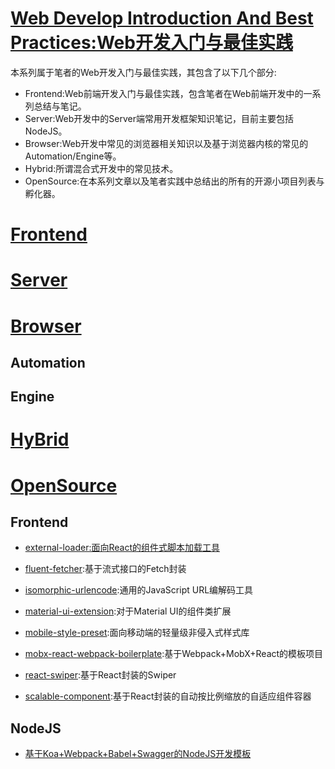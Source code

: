 # [Web Develop Introduction And Best Practices:Web开发入门与最佳实践](https://github.com/wxyyxc1992?tab=repositories)

本系列属于笔者的Web开发入门与最佳实践，其包含了以下几个部分:

- Frontend:Web前端开发入门与最佳实践，包含笔者在Web前端开发中的一系列总结与笔记。
- Server:Web开发中的Server端常用开发框架知识笔记，目前主要包括NodeJS。
- Browser:Web开发中常见的浏览器相关知识以及基于浏览器内核的常见的Automation/Engine等。
- Hybrid:所谓混合式开发中的常见技术。
- OpenSource:在本系列文章以及笔者实践中总结出的所有的开源小项目列表与孵化器。

# [Frontend](https://github.com/wxyyxc1992/Web-Develop-Introduction-And-Best-Practices/tree/master/Frontend)

# [Server](https://github.com/wxyyxc1992/Web-Develop-Introduction-And-Best-Practices/tree/master/Server/NodeJS)

# [Browser](https://github.com/wxyyxc1992/Web-Develop-Introduction-And-Best-Practices/tree/master/Browser/)

## Automation

## Engine

# [HyBrid](https://github.com/wxyyxc1992/Web-Develop-Introduction-And-Best-Practices/tree/master/Hybrid)

# [OpenSource](https://github.com/wxyyxc1992/Web-Develop-Introduction-And-Best-Practices/tree/master/OpenSource)

## Frontend

- [external-loader:面向React的组件式脚本加载工具](https://github.com/wxyyxc1992/Web-Develop-Introduction-And-Best-Practices/blob/master/OpenSource/external-loader/README.md)

- [fluent-fetcher](https://github.com/wxyyxc1992/Web-Develop-Introduction-And-Best-Practices/blob/master/OpenSource/fluent-fetcher/README.md):基于流式接口的Fetch封装

- [isomorphic-urlencode](https://github.com/wxyyxc1992/Web-Develop-Introduction-And-Best-Practices/blob/master/OpenSource/isomorphic-urlencode/README.md):通用的JavaScript URL编解码工具

- [material-ui-extension](https://github.com/wxyyxc1992/Web-Develop-Introduction-And-Best-Practices/tree/master/OpenSource/material-ui-extension):对于Material UI的组件类扩展

- [mobile-style-preset](https://github.com/wxyyxc1992/Web-Develop-Introduction-And-Best-Practices/tree/master/OpenSource/mobile-style-preset):面向移动端的轻量级非侵入式样式库

- [mobx-react-webpack-boilerplate](https://github.com/wxyyxc1992/Web-Develop-Introduction-And-Best-Practices/tree/master/OpenSource/mobx-react-webpack-boilerplate):基于Webpack+MobX+React的模板项目

- [react-swiper](https://github.com/wxyyxc1992/Web-Develop-Introduction-And-Best-Practices/tree/master/OpenSource/react-swiper):基于React封装的Swiper

- [scalable-component](https://github.com/wxyyxc1992/Web-Develop-Introduction-And-Best-Practices/tree/master/OpenSource/scalable-component):基于React封装的自动按比例缩放的自适应组件容器

## NodeJS

- [基于Koa+Webpack+Babel+Swagger的NodeJS开发模板](https://github.com/wxyyxc1992/Web-Develop-Introduction-And-Best-Practices/blob/master/OpenSource/node-server-boilerplate/README.md)